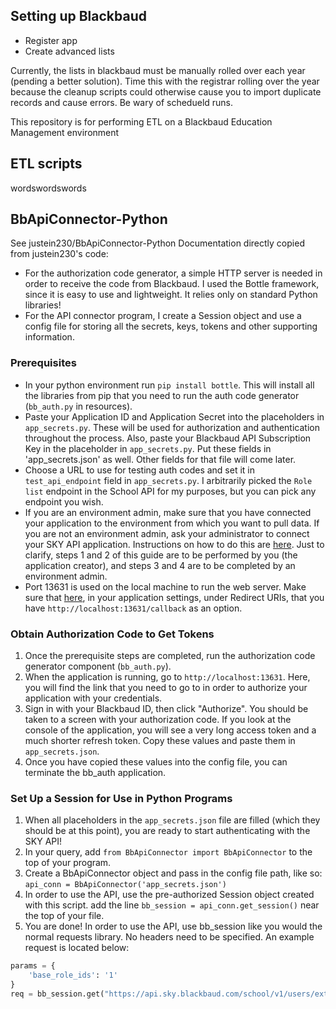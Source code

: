 ## Setting up Blackbaud
- Register app
- Create advanced lists

Currently, the lists in blackbaud must be manually rolled over each year (pending a better solution). Time this with the registrar rolling over the year because the cleanup scripts could otherwise cause you to import duplicate records and cause errors. Be wary of schedueld runs.

This repository is for performing ETL on a Blackbaud Education Management environment
## ETL scripts
wordswordswords

## BbApiConnector-Python
See justein230/BbApiConnector-Python
Documentation directly copied from justein230's code:

- For the authorization code generator, a simple HTTP server is needed in order to receive the code from Blackbaud. I used the Bottle framework, since it is easy to use and lightweight. It relies only on standard Python libraries!
- For the API connector program, I create a Session object and use a config file for storing all the secrets, keys, tokens and other supporting information.

### Prerequisites
- In your python environment run `pip install bottle`. This will install all the libraries from pip that you need to run the auth code generator (`bb_auth.py` in resources).
- Paste your Application ID and Application Secret into the placeholders in `app_secrets.py`. These will be used for authorization and authentication throughout the process. Also, paste your Blackbaud API Subscription Key in the placeholder in `app_secrets.py`. Put these fields in 'app_secrets.json' as well. Other fields for that file will come later.
- Choose a URL to use for testing auth codes and set it in `test_api_endpoint` field in `app_secrets.py`. I arbitrarily picked the `Role list` endpoint in the School API for my purposes, but you can pick any endpoint you wish.
- If you are an environment admin, make sure that you have connected your application to the environment from which you want to pull data. If you are not an environment admin, ask your administrator to connect your SKY API application. Instructions on how to do this are [here](https://developer.blackbaud.com/skyapi/docs/createapp). Just to clarify, steps 1 and 2 of this guide are to be performed by you (the application creator), and steps 3 and 4 are to be completed by an environment admin.
- Port 13631 is used on the local machine to run the web server. Make sure that [here](https://developer.blackbaud.com/apps/), in your application settings, under Redirect URIs, that you have `http://localhost:13631/callback` as an option.

### Obtain Authorization Code to Get Tokens
1. Once the prerequisite steps are completed, run the authorization code generator component (`bb_auth.py`).
2. When the application is running, go to `http://localhost:13631`. Here, you will find the link that you need to go to in order to authorize your application with your credentials.
3. Sign in with your Blackbaud ID, then click "Authorize". You should be taken to a screen with your authorization code. If you look at the console of the application, you will see a very long access token and a much shorter refresh token. Copy these values and paste them in `app_secrets.json`.
4. Once you have copied these values into the config file, you can terminate the bb_auth application.

### Set Up a Session for Use in Python Programs
1. When all placeholders in the `app_secrets.json` file are filled (which they should be at this point), you are ready to start authenticating with the SKY API!
2. In your query, add `from BbApiConnector import BbApiConnector` to the top of your program.
3. Create a BbApiConnector object and pass in the config file path, like so: `api_conn = BbApiConnector('app_secrets.json')`
4. In order to use the API, use the pre-authorized Session object created with this script. add the line `bb_session = api_conn.get_session()` near the top of your file.
5. You are done! In order to use the API, use bb_session like you would the normal requests library. No headers need to be specified. An example request is located below:
```python
params = {
    'base_role_ids': '1'
}
req = bb_session.get("https://api.sky.blackbaud.com/school/v1/users/extended", params=params)
```
